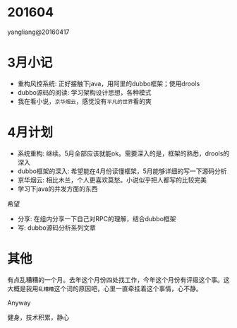 # 201604

yangliang@20160417



# 3月小记

* 重构风控系统: 正好接触下java，用阿里的dubbo框架；使用drools
* dubbo源码的阅读: 学习架构设计思想，各种模式
* 我在看小说，`京华烟云`，感觉没有`平凡的世界`看的爽


# 4月计划

* 系统重构: 继续。5月全部应该就能ok。需要深入的是，框架的熟悉，drools的深入
* dubbo框架的深入: 希望能在4月份读懂框架，5月能够详细的写一下源码分析
* 京华烟云: 相比木兰，个人更喜欢莫愁。小说似乎把人都写的比较完美
* 学习下java的并发方面的东西

希望

* 分享: 在组内分享一下自己对RPC的理解，结合dubbo框架
* 写: dubbo源码分析系列文章


# 其他

有点乱糟糟的一个月。去年这个月份四处找工作，今年这个月份有评级这个事。这大概是我用`乱糟糟`这个词的原因吧，心里一直牵挂着这个事情，心不静。

Anyway

健身，技术积累，静心



